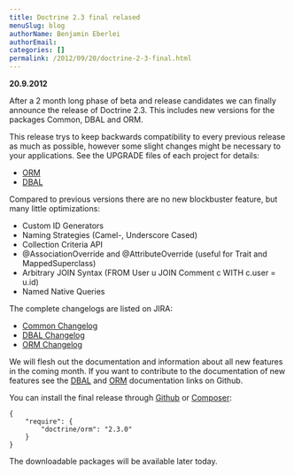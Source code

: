 ```yaml
---
title: Doctrine 2.3 final relased
menuSlug: blog
authorName: Benjamin Eberlei 
authorEmail: 
categories: []
permalink: /2012/09/20/doctrine-2-3-final.html
---
```

**20.9.2012**

After a 2 month long phase of beta and release candidates we can finally
announce the release of Doctrine 2.3. This includes new versions for the
packages Common, DBAL and ORM.

This release trys to keep backwards compatibility to every previous
release as much as possible, however some slight changes might be
necessary to your applications. See the UPGRADE files of each project
for details:

-   [ORM](https://github.com/doctrine/doctrine2/blob/master/UPGRADE.md)
-   [DBAL](https://github.com/doctrine/dbal/blob/master/UPGRADE)

Compared to previous versions there are no new blockbuster feature, but
many little optimizations:

-   Custom ID Generators
-   Naming Strategies (Camel-, Underscore Cased)
-   Collection Criteria API
-   @AssociationOverride and @AttributeOverride (useful for Trait and
    MappedSuperclass)
-   Arbitrary JOIN Syntax (FROM User u JOIN Comment c WITH c.user =
    u.id)
-   Named Native Queries

The complete changelogs are listed on JIRA:

-   [Common
    Changelog](http://www.doctrine-project.org/jira/browse/DCOM/fixforversion/10183)
-   [DBAL
    Changelog](http://www.doctrine-project.org/jira/browse/DBAL/fixforversion/10184)
-   [ORM
    Changelog](http://www.doctrine-project.org/jira/browse/DDC/fixforversion/10185)

We will flesh out the documentation and information about all new
features in the coming month. If you want to contribute to the
documentation of new features see the
[DBAL](https://github.com/doctrine/dbal-documentation) and
[ORM](https://github.com/doctrine/orm-documentation) documentation links
on Github.

You can install the final release through
[Github](https://github.com/doctrine/doctrine2) or
[Composer](http://www.packagist.org):

    {
        "require": {
            "doctrine/orm": "2.3.0"
        }
    }

The downloadable packages will be available later today.
